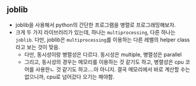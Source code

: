 


## joblib



- joblib을 사용해서 python의 간단한 프로그램을 병렬로 프로그래밍해보자.
- 크게 두 가지 라이브러리가 있는데, 하나는 `multiprocessing`, 다른 하나는 `joblib`. 다만, joblib은 `multiprocessing`를 이용하는 다른 레벨의 helper class라고 보는 것이 맞음.
  - 다만, 동시성이랑 병렬성은 다르다. 동시성은 multiple, 병렬성은 parallel
  - 그리고, 동시성의 경우는 메모리를 이용하는 것 같기도 하고, 병렬성은 cpu 코어를 사용한ㄴ 것 같기도 하고....아 아니지. 결국 메모리에서 바로 계산할 수는 없으니까, cpu로 넘어갔다 오기는 해야함.